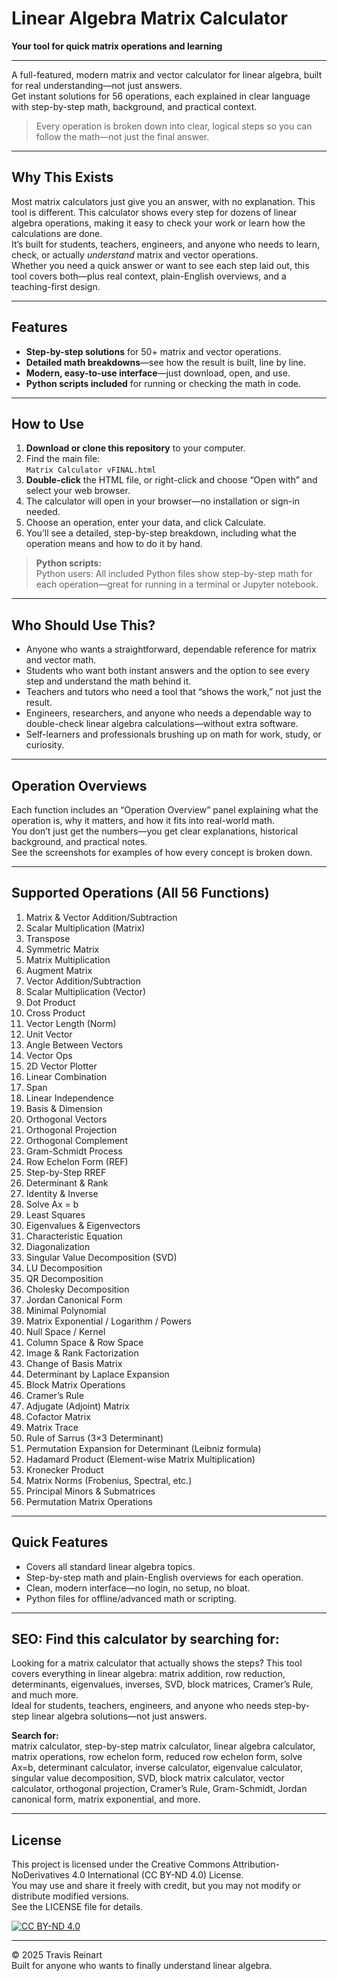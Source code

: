 # Linear Algebra Matrix Calculator  
**Your tool for quick matrix operations and learning**

---

A full-featured, modern matrix and vector calculator for linear algebra, built for real understanding—not just answers.  
Get instant solutions for 56 operations, each explained in clear language with step-by-step math, background, and practical context.

> Every operation is broken down into clear, logical steps so you can follow the math—not just the final answer.

---

## Why This Exists

Most matrix calculators just give you an answer, with no explanation. This tool is different.  This calculator shows every step for dozens of linear algebra operations, making it easy to check your work or learn how the calculations are done.   
It’s built for students, teachers, engineers, and anyone who needs to learn, check, or actually *understand* matrix and vector operations.  
Whether you need a quick answer or want to see each step laid out, this tool covers both—plus real context, plain-English overviews, and a teaching-first design.

---

## Features

- **Step-by-step solutions** for 50+ matrix and vector operations.
- **Detailed math breakdowns**—see how the result is built, line by line.
- **Modern, easy-to-use interface**—just download, open, and use.
- **Python scripts included** for running or checking the math in code.

---

## How to Use

1. **Download or clone this repository** to your computer.
2. Find the main file:  
   `Matrix Calculator vFINAL.html`
3. **Double-click** the HTML file, or right-click and choose “Open with” and select your web browser.
4. The calculator will open in your browser—no installation or sign-in needed.
5. Choose an operation, enter your data, and click Calculate.
6. You’ll see a detailed, step-by-step breakdown, including what the operation means and how to do it by hand.
   
> **Python scripts:**  
> Python users: All included Python files show step-by-step math for each operation—great for running in a terminal or Jupyter notebook.

---

## Who Should Use This?

- Anyone who wants a straightforward, dependable reference for matrix and vector math.
- Students who want both instant answers and the option to see every step and understand the math behind it.
- Teachers and tutors who need a tool that “shows the work,” not just the result.
- Engineers, researchers, and anyone who needs a dependable way to double-check linear algebra calculations—without extra software.
- Self-learners and professionals brushing up on math for work, study, or curiosity.

---

## Operation Overviews

Each function includes an “Operation Overview” panel explaining what the operation is, why it matters, and how it fits into real-world math.  
You don’t just get the numbers—you get clear explanations, historical background, and practical notes.  
See the screenshots for examples of how every concept is broken down.

---

## Supported Operations (All 56 Functions)

1. Matrix & Vector Addition/Subtraction  
2. Scalar Multiplication (Matrix)  
3. Transpose  
4. Symmetric Matrix  
5. Matrix Multiplication  
6. Augment Matrix  
7. Vector Addition/Subtraction  
8. Scalar Multiplication (Vector)  
9. Dot Product  
10. Cross Product  
11. Vector Length (Norm)  
12. Unit Vector  
13. Angle Between Vectors  
14. Vector Ops  
15. 2D Vector Plotter  
16. Linear Combination  
17. Span  
18. Linear Independence  
19. Basis & Dimension  
20. Orthogonal Vectors  
21. Orthogonal Projection  
22. Orthogonal Complement  
23. Gram-Schmidt Process  
24. Row Echelon Form (REF)  
25. Step-by-Step RREF  
26. Determinant & Rank  
27. Identity & Inverse  
28. Solve Ax = b  
29. Least Squares  
30. Eigenvalues & Eigenvectors  
31. Characteristic Equation  
32. Diagonalization  
33. Singular Value Decomposition (SVD)  
34. LU Decomposition  
35. QR Decomposition  
36. Cholesky Decomposition  
37. Jordan Canonical Form  
38. Minimal Polynomial  
39. Matrix Exponential / Logarithm / Powers  
40. Null Space / Kernel  
41. Column Space & Row Space  
42. Image & Rank Factorization  
43. Change of Basis Matrix  
44. Determinant by Laplace Expansion  
45. Block Matrix Operations  
46. Cramer’s Rule  
47. Adjugate (Adjoint) Matrix  
48. Cofactor Matrix  
49. Matrix Trace  
50. Rule of Sarrus (3×3 Determinant)  
51. Permutation Expansion for Determinant (Leibniz formula)  
52. Hadamard Product (Element-wise Matrix Multiplication)  
53. Kronecker Product  
54. Matrix Norms (Frobenius, Spectral, etc.)  
55. Principal Minors & Submatrices  
56. Permutation Matrix Operations  

---

## Quick Features

- Covers all standard linear algebra topics.
- Step-by-step math and plain-English overviews for each operation.
- Clean, modern interface—no login, no setup, no bloat.
- Python files for offline/advanced math or scripting.

---

## SEO: Find this calculator by searching for:

Looking for a matrix calculator that actually shows the steps? This tool covers everything in linear algebra: matrix addition, row reduction, determinants, eigenvalues, inverses, SVD, block matrices, Cramer’s Rule, and much more.  
Ideal for students, teachers, engineers, and anyone who needs step-by-step linear algebra solutions—not just answers.

**Search for:**  
matrix calculator, step-by-step matrix calculator, linear algebra calculator, matrix operations, row echelon form, reduced row echelon form, solve Ax=b, determinant calculator, inverse calculator, eigenvalue calculator, singular value decomposition, SVD, block matrix calculator, vector calculator, orthogonal projection, Cramer’s Rule, Gram-Schmidt, Jordan canonical form, matrix exponential, and more.

---

## License

This project is licensed under the Creative Commons Attribution-NoDerivatives 4.0 International (CC BY-ND 4.0) License.  
You may use and share it freely with credit, but you may not modify or distribute modified versions.  
See the LICENSE file for details.

[![CC BY-ND 4.0](https://licensebuttons.net/l/by-nd/4.0/88x31.png)](https://creativecommons.org/licenses/by-nd/4.0/)


---

&copy; 2025 Travis Reinart  
Built for anyone who wants to finally understand linear algebra.

